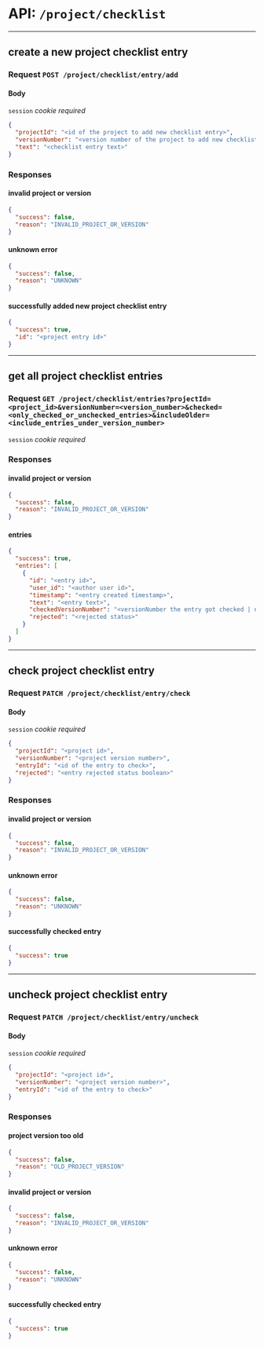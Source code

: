 # API: `/project/checklist`

---
## create a new project checklist entry

### Request `POST /project/checklist/entry/add`

#### Body

`session` _cookie required_

```json
{
  "projectId": "<id of the project to add new checklist entry>",
  "versionNumber": "<version number of the project to add new checklist entry>",
  "text": "<checklist entry text>"
}
```

### Responses

#### invalid project or version

```json
{
  "success": false,
  "reason": "INVALID_PROJECT_OR_VERSION"
}
```

#### unknown error

```json
{
  "success": false,
  "reason": "UNKNOWN"
}
```

#### successfully added new project checklist entry

```json
{
  "success": true,
  "id": "<project entry id>"
}
```

---
## get all project checklist entries

### Request `GET /project/checklist/entries?projectId=<project_id>&versionNumber=<version_number>&checked=<only_checked_or_unchecked_entries>&includeOlder=<include_entries_under_version_number>`

`session` _cookie required_

### Responses

#### invalid project or version

```json
{
  "success": false,
  "reason": "INVALID_PROJECT_OR_VERSION"
}
```

#### entries

```json
{
  "success": true,
  "entries": [
    {
      "id": "<entry id>",
      "user_id": "<author user id>",
      "timestamp": "<entry created timestamp>",
      "text": "<entry text>",
      "checkedVersionNumber": "<versionNumber the entry got checked | null if not checked>",
      "rejected": "<rejected status>"
    }
  ]
}
```

---
## check project checklist entry

### Request `PATCH /project/checklist/entry/check`

#### Body

`session` _cookie required_

```json
{
  "projectId": "<project id>",
  "versionNumber": "<project version number>",
  "entryId": "<id of the entry to check>",
  "rejected": "<entry rejected status boolean>"
}
```

### Responses

#### invalid project or version

```json
{
  "success": false,
  "reason": "INVALID_PROJECT_OR_VERSION"
}
```

#### unknown error

```json
{
  "success": false,
  "reason": "UNKNOWN"
}
```

#### successfully checked entry

```json
{
  "success": true
}
```

---
## uncheck project checklist entry

### Request `PATCH /project/checklist/entry/uncheck`

#### Body

`session` _cookie required_

```json
{
  "projectId": "<project id>",
  "versionNumber": "<project version number>",
  "entryId": "<id of the entry to check>"
}
```

### Responses

#### project version too old

```json
{
  "success": false,
  "reason": "OLD_PROJECT_VERSION"
}
```

#### invalid project or version

```json
{
  "success": false,
  "reason": "INVALID_PROJECT_OR_VERSION"
}
```

#### unknown error

```json
{
  "success": false,
  "reason": "UNKNOWN"
}
```

#### successfully checked entry

```json
{
  "success": true
}
```
